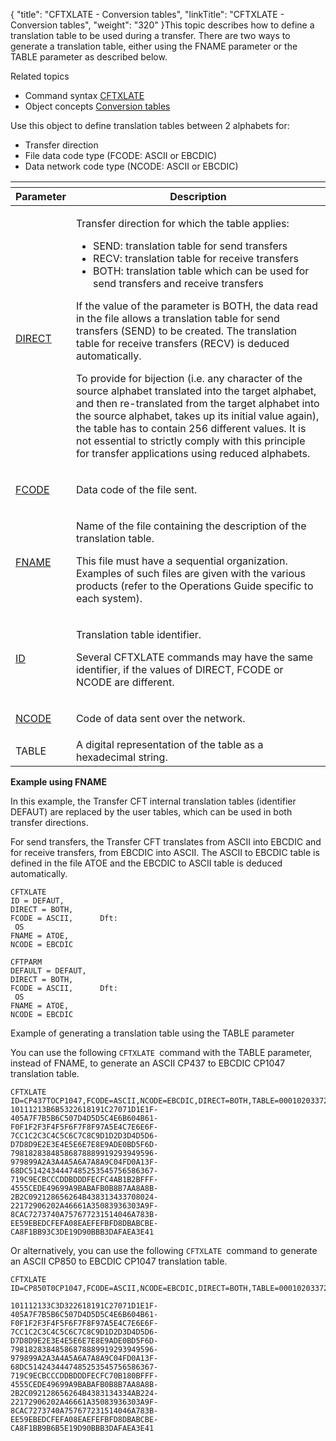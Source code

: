 {
    "title": "CFTXLATE  - Conversion tables",
    "linkTitle": "CFTXLATE - Conversion tables",
    "weight": "320"
}This topic describes how to define a translation table to be used during
a transfer. There are two ways to generate a translation table, either using the FNAME parameter or the TABLE parameter as described below.

Related
topics

-   Command syntax
    [CFTXLATE](../../../command_summary#CFTXLATE)
-   Object concepts
    [Conversion
    tables](../../../../concepts/cft_configuration_concepts_start_here/translation_table_concepts)

Use this object to define translation tables between 2
alphabets for:

-   Transfer
    direction
-   File
    data code type (FCODE: ASCII or EBCDIC)
-   Data
    network code type (NCODE: ASCII or EBCDIC)

<table>
   <th>
      <tr>
<th>Parameter         </th>
<th>Description         </th>
      </tr>
   </thead>
   <tbody>
      <tr>
         <td><p><a href="../../../command_summary/parameter_intro/direct">DIRECT</a> </p>         </td>
         <td><p>Transfer direction for which the table applies:</p>
<ul>
<li>SEND:
translation table for send transfers</li>
<li>RECV:
translation table for receive transfers</li>
<li>BOTH:
translation table which can be used for send transfers and receive transfers</li>
</ul>
<p>If the value of the parameter is BOTH, the data read in
the file allows a translation table for send transfers (SEND) to be created.
The translation table for receive transfers (RECV) is deduced automatically.</p>
<p>To provide for bijection (i.e. any character of the source
alphabet translated into the target alphabet, and then re-translated from
the target alphabet into the source alphabet, takes up its initial value
again), the table has to contain 256 different values. It is not essential
to strictly comply with this principle for transfer applications using
reduced alphabets.</p>         </td>
      </tr>
      <tr>
         <td><p><a href="../../../command_summary/parameter_intro/fcode">FCODE</a> </p>         </td>
         <td><p>Data code of the file sent.</p>         </td>
      </tr>
      <tr>
         <td><p><a href="../../../command_summary/parameter_intro/fname">FNAME</a> </p>         </td>
         <td><p>Name of the file containing the description of the translation
table.</p>
<p>This file must have a sequential organization. Examples
of such files are given with the various products (refer to the Operations
Guide specific to each system).</p>         </td>
      </tr>
      <tr>
         <td><p><a href="../../../command_summary/parameter_intro/id">ID</a> </p>         </td>
         <td><p>Translation table identifier.</p>
<p>Several CFTXLATE commands may have the same identifier,
if the values of DIRECT, FCODE or NCODE are different.</p>         </td>
      </tr>
      <tr>
         <td><p><a href="../../../command_summary/parameter_intro/ncode">NCODE</a></p>         </td>
         <td><p>Code of data sent over the network.</p>         </td>
      </tr>
      <tr>
         <td>TABLE         </td>
         <td>A digital representation of the table as a hexadecimal string.         </td>
      </tr>
   </tbody>
</table>

**Example using FNAME**

In this example, the Transfer CFT internal translation tables (identifier
DEFAUT) are replaced by the user tables, which can be used in both transfer
directions.

For send transfers, the Transfer CFT translates
from ASCII into EBCDIC and for receive transfers, from EBCDIC into ASCII.
The ASCII to EBCDIC table is defined in the file ATOE and the EBCDIC to
ASCII table is deduced automatically.



    CFTXLATE
    ID = DEFAUT,
    DIRECT = BOTH,
    FCODE = ASCII,      Dft: 
     OS
    FNAME = ATOE,
    NCODE = EBCDIC
     
    CFTPARM 
    DEFAULT = DEFAUT,
    DIRECT = BOTH,
    FCODE = ASCII,      Dft: 
     OS
    FNAME = ATOE,
    NCODE = EBCDIC

Example of generating a translation table using the TABLE parameter

You can use the following `CFTXLATE `command with the TABLE parameter, instead of FNAME, to generate an ASCII CP437 to EBCDIC CP1047 translation table.



    CFTXLATE ID=CP437TOCP1047,FCODE=ASCII,NCODE=EBCDIC,DIRECT=BOTH,TABLE=00010203372D2E2F1605250B0C0D0E0F-
    10111213B6B5322618191C27071D1E1F-
    405A7F7B5B6C507D4D5D5C4E6B604B61-
    F0F1F2F3F4F5F6F7F8F97A5E4C7E6E6F-
    7CC1C2C3C4C5C6C7C8C9D1D2D3D4D5D6-
    D7D8D9E2E3E4E5E6E7E8E9ADE0BD5F6D-
    79818283848586878889919293949596-
    979899A2A3A4A5A6A7A8A9C04FD0A13F-
    68DC5142434447485253545756586367-
    719C9ECBCCCDDBDDDFECFC4AB1B2BFFF-
    4555CEDE49699A9BABAFB0B8B7AA8A8B-
    2B2C092128656264B438313433708024-
    22172906202A46661A35083936303A9F-
    8CAC7273740A757677231514046A783B-
    EE59EBEDCFEFA08EAEFEFBFD8DBABCBE-
    CA8F1BB93C3DE19D90BBB3DAFAEA3E41

Or alternatively, you can use the following `CFTXLATE `command to generate an ASCII CP850 to EBCDIC CP1047 translation table.



    CFTXLATE ID=CP850T0CP1047,FCODE=ASCII,NCODE=EBCDIC,DIRECT=BOTH,TABLE=00010203372D2E2F1605250B0C0D0E0F-

    101112133C3D322618191C27071D1E1F-
    405A7F7B5B6C507D4D5D5C4E6B604B61-
    F0F1F2F3F4F5F6F7F8F97A5E4C7E6E6F-
    7CC1C2C3C4C5C6C7C8C9D1D2D3D4D5D6-
    D7D8D9E2E3E4E5E6E7E8E9ADE0BD5F6D-
    79818283848586878889919293949596-
    979899A2A3A4A5A6A7A8A9C04FD0A13F-
    68DC5142434447485253545756586367-
    719C9ECBCCCDDBDDDFECFC70B180BFFF-
    4555CEDE49699A9BABAFB0B8B7AA8A8B-
    2B2C092128656264B4383134334AB224-
    22172906202A46661A35083936303A9F-
    8CAC7273740A757677231514046A783B-
    EE59EBEDCFEFA08EAEFEFBFD8DBABCBE-
    CA8F1BB9B6B5E19D90BBB3DAFAEA3E41
